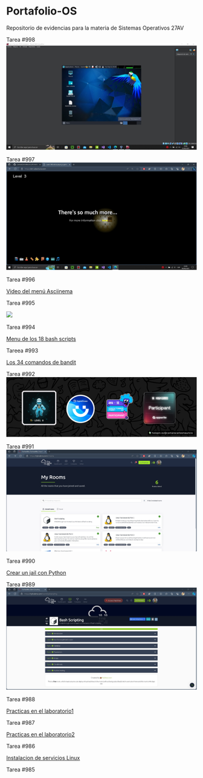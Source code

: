 # Portafolio-OS
Repositorio de evidencias para la materia de Sistemas Operativos 27AV

Tarea #998
![](https://github.com/CamaraCarlosMauricio/Portafolio-OS/blob/main/CarlosCamara_InstalacionDeParrotOS_Evidencia.jpg)

Tarea #997
![](https://raw.githubusercontent.com/CamaraCarlosMauricio/Portafolio-OS/main/CarlosCamara_VIMAdventures_Evidencia.jpg?token=GHSAT0AAAAAACGIQF5R3ZOCLIZ5S7DJMHX6ZIAXQKQ)

Tarea #996

[Video del menú Asciinema](https://asciinema.org/a/elB1nTxv4ikLgI6H8Ai36PCwW)

Tarea #995

![](https://raw.githubusercontent.com/CamaraCarlosMauricio/Portafolio-OS/main/CarlosCamaraOSGIF.gif)

Tarea #994

[Menu de los 18 bash scripts](https://github.com/CamaraCarlosMauricio/Portafolio-OS/tree/15023cf89a8387198bf29e22ed06fe21d8a9d8ef/menu)

Tareea #993

[Los 34 comandos de bandit](https://github.com/CamaraCarlosMauricio/Portafolio-OS/blob/15023cf89a8387198bf29e22ed06fe21d8a9d8ef/comandosbandit1-34.txt)

Tarea #992
![](camaracarlosmauricio.png)

Tarea #991
![](https://github.com/CamaraCarlosMauricio/Portafolio-OS/blob/661e25d5b3024fa33fbfdccf8e42dc968903c65e/Carlos_Camara_Tarea991.jpg)

Tarea #990

[Crear un jail con Python](https://github.com/CamaraCarlosMauricio/Portafolio-OS/blob/15023cf89a8387198bf29e22ed06fe21d8a9d8ef/jail.py)

Tarea #989
![](https://github.com/CamaraCarlosMauricio/Portafolio-OS/blob/661e25d5b3024fa33fbfdccf8e42dc968903c65e/Carlos_Camara_Tarea989.jpg)

Tarea #988

[Practicas en el laboratorio1](https://github.com/CamaraCarlosMauricio/Portafolio-OS/blob/6f2e84c5c519278294191b9a471865aafc7922f8/Carlos_Camara_Tarea988.pdf)

Tarea #987

[Practicas en el laboratorio2](Carlos_Camara_Tarea987.pdf)

Tarea #986

[Instalacion de servicios Linux](InstalacionDeServiciosLinux)

Tarea #985
